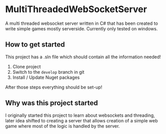 # MultiThreadedWebSocketServer
A multi threaded websocket server written in C# that has been created to write simple games mostly serverside.
Currently only tested on windows.

## How to get started
This project has a .sln file which should contain all the information needed!

1. Clone project
2. Switch to the `develop` branch in git
3. Install / Update Nuget packages

After those steps everything should be set-up!

## Why was this project started
I originally started this project to learn about websockets and threading,
later idea shifted to creating a server that allows creation of a simple web game where most of the logic is handled by the server.
